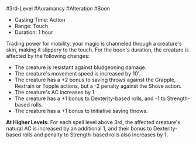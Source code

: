 #3rd-Level #Auramancy #Alteration #Boon
 
- Casting Time: Action
- Range: Touch
- Duration: 1 hour  

Trading power for mobility, your magic is channeled through a creature's skin, making it slippery to the touch. For the boon's duration, the creature is affected by the following changes:

- The creature is resistant against bludgeoning damage.
- The creature's movement speed is increased by 10'.
- The creature has a +2 bonus to saving throws against the Grapple, Restrain or Topple actions, but a -2 penalty against the Shove action.
- The creature's AC increases by 1.
- The creature has a +1 bonus to Dexterity-based rolls, and -1 to Strength-based rolls.
- The creature has a +1 bonus to Initiative saving throws.
 
**At Higher Levels:** For each spell level above 3rd, the affected creature's natural AC is increased by an additional 1, and their bonus to Dexterity-based rolls and penalty to Strength-based rolls also increases by 1.